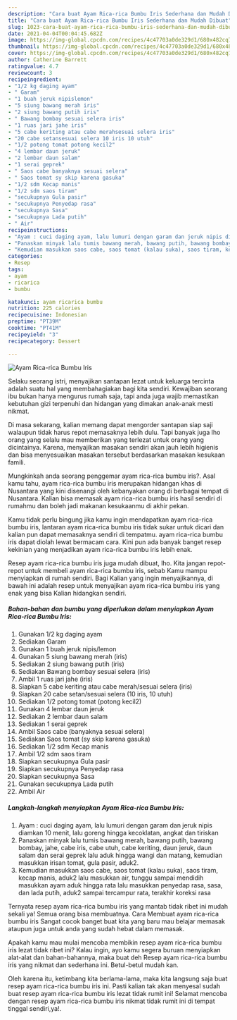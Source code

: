 ```yaml
---
description: "Cara buat Ayam Rica-rica Bumbu Iris Sederhana dan Mudah Dibuat"
title: "Cara buat Ayam Rica-rica Bumbu Iris Sederhana dan Mudah Dibuat"
slug: 1023-cara-buat-ayam-rica-rica-bumbu-iris-sederhana-dan-mudah-dibuat
date: 2021-04-04T00:04:45.682Z
image: https://img-global.cpcdn.com/recipes/4c47703a0de329d1/680x482cq70/ayam-rica-rica-bumbu-iris-foto-resep-utama.jpg
thumbnail: https://img-global.cpcdn.com/recipes/4c47703a0de329d1/680x482cq70/ayam-rica-rica-bumbu-iris-foto-resep-utama.jpg
cover: https://img-global.cpcdn.com/recipes/4c47703a0de329d1/680x482cq70/ayam-rica-rica-bumbu-iris-foto-resep-utama.jpg
author: Catherine Barrett
ratingvalue: 4.7
reviewcount: 3
recipeingredient:
- "1/2 kg daging ayam"
- " Garam"
- "1 buah jeruk nipislemon"
- "5 siung bawang merah iris"
- "2 siung bawang putih iris"
- " Bawang bombay sesuai selera iris"
- "1 ruas jari jahe iris"
- "5 cabe keriting atau cabe merahsesuai selera iris"
- "20 cabe setansesuai selera 10 iris 10 utuh"
- "1/2 potong tomat potong kecil2"
- "4 lembar daun jeruk"
- "2 lembar daun salam"
- "1 serai geprek"
- " Saos cabe banyaknya sesuai selera"
- " Saos tomat sy skip karena gasuka"
- "1/2 sdm Kecap manis"
- "1/2 sdm saos tiram"
- "secukupnya Gula pasir"
- "secukupnya Penyedap rasa"
- "secukupnya Sasa"
- "secukupnya Lada putih"
- " Air"
recipeinstructions:
- "Ayam : cuci daging ayam, lalu lumuri dengan garam dan jeruk nipis diamkan 10 menit, lalu goreng hingga kecoklatan, angkat dan tiriskan"
- "Panaskan minyak lalu tumis bawang merah, bawang putih, bawang bombay, jahe, cabe iris, cabe utuh, cabe keriting, daun jeruk, daun salam dan serai geprek lalu aduk hingga wangi dan matang, kemudian masukkan irisan tomat, gula pasir, aduk2."
- "Kemudian masukkan saos cabe, saos tomat (kalau suka), saos tiram, kecap manis, aduk2 lalu masukkan air, tunggu sampai mendidih masukkan ayam aduk hingga rata lalu masukkan penyedap rasa, sasa, dan lada putih, aduk2 sampai tercampur rata, terakhir koreksi rasa"
categories:
- Resep
tags:
- ayam
- ricarica
- bumbu

katakunci: ayam ricarica bumbu 
nutrition: 225 calories
recipecuisine: Indonesian
preptime: "PT39M"
cooktime: "PT41M"
recipeyield: "3"
recipecategory: Dessert

---
```



![Ayam Rica-rica Bumbu Iris](https://img-global.cpcdn.com/recipes/4c47703a0de329d1/680x482cq70/ayam-rica-rica-bumbu-iris-foto-resep-utama.jpg)

Selaku seorang istri, menyajikan santapan lezat untuk keluarga tercinta adalah suatu hal yang membahagiakan bagi kita sendiri. Kewajiban seorang ibu bukan hanya mengurus rumah saja, tapi anda juga wajib memastikan kebutuhan gizi terpenuhi dan hidangan yang dimakan anak-anak mesti nikmat.

Di masa  sekarang, kalian memang dapat mengorder santapan siap saji walaupun tidak harus repot memasaknya lebih dulu. Tapi banyak juga lho orang yang selalu mau memberikan yang terlezat untuk orang yang dicintainya. Karena, menyajikan masakan sendiri akan jauh lebih higienis dan bisa menyesuaikan masakan tersebut berdasarkan masakan kesukaan famili. 



Mungkinkah anda seorang penggemar ayam rica-rica bumbu iris?. Asal kamu tahu, ayam rica-rica bumbu iris merupakan hidangan khas di Nusantara yang kini disenangi oleh kebanyakan orang di berbagai tempat di Nusantara. Kalian bisa memasak ayam rica-rica bumbu iris hasil sendiri di rumahmu dan boleh jadi makanan kesukaanmu di akhir pekan.

Kamu tidak perlu bingung jika kamu ingin mendapatkan ayam rica-rica bumbu iris, lantaran ayam rica-rica bumbu iris tidak sukar untuk dicari dan kalian pun dapat memasaknya sendiri di tempatmu. ayam rica-rica bumbu iris dapat diolah lewat bermacam cara. Kini pun ada banyak banget resep kekinian yang menjadikan ayam rica-rica bumbu iris lebih enak.

Resep ayam rica-rica bumbu iris juga mudah dibuat, lho. Kita jangan repot-repot untuk membeli ayam rica-rica bumbu iris, sebab Kamu mampu menyiapkan di rumah sendiri. Bagi Kalian yang ingin menyajikannya, di bawah ini adalah resep untuk menyajikan ayam rica-rica bumbu iris yang enak yang bisa Kalian hidangkan sendiri.

<!--inarticleads1-->

##### Bahan-bahan dan bumbu yang diperlukan dalam menyiapkan Ayam Rica-rica Bumbu Iris:

1. Gunakan 1/2 kg daging ayam
1. Sediakan  Garam
1. Gunakan 1 buah jeruk nipis/lemon
1. Gunakan 5 siung bawang merah (iris)
1. Sediakan 2 siung bawang putih (iris)
1. Sediakan  Bawang bombay sesuai selera (iris)
1. Ambil 1 ruas jari jahe (iris)
1. Siapkan 5 cabe keriting atau cabe merah/sesuai selera (iris)
1. Siapkan 20 cabe setan/sesuai selera (10 iris, 10 utuh)
1. Sediakan 1/2 potong tomat (potong kecil2)
1. Gunakan 4 lembar daun jeruk
1. Sediakan 2 lembar daun salam
1. Sediakan 1 serai geprek
1. Ambil  Saos cabe (banyaknya sesuai selera)
1. Sediakan  Saos tomat (sy skip karena gasuka)
1. Sediakan 1/2 sdm Kecap manis
1. Ambil 1/2 sdm saos tiram
1. Siapkan secukupnya Gula pasir
1. Siapkan secukupnya Penyedap rasa
1. Siapkan secukupnya Sasa
1. Gunakan secukupnya Lada putih
1. Ambil  Air




<!--inarticleads2-->

##### Langkah-langkah menyiapkan Ayam Rica-rica Bumbu Iris:

1. Ayam : cuci daging ayam, lalu lumuri dengan garam dan jeruk nipis diamkan 10 menit, lalu goreng hingga kecoklatan, angkat dan tiriskan
1. Panaskan minyak lalu tumis bawang merah, bawang putih, bawang bombay, jahe, cabe iris, cabe utuh, cabe keriting, daun jeruk, daun salam dan serai geprek lalu aduk hingga wangi dan matang, kemudian masukkan irisan tomat, gula pasir, aduk2.
1. Kemudian masukkan saos cabe, saos tomat (kalau suka), saos tiram, kecap manis, aduk2 lalu masukkan air, tunggu sampai mendidih masukkan ayam aduk hingga rata lalu masukkan penyedap rasa, sasa, dan lada putih, aduk2 sampai tercampur rata, terakhir koreksi rasa




Ternyata resep ayam rica-rica bumbu iris yang mantab tidak ribet ini mudah sekali ya! Semua orang bisa membuatnya. Cara Membuat ayam rica-rica bumbu iris Sangat cocok banget buat kita yang baru mau belajar memasak ataupun juga untuk anda yang sudah hebat dalam memasak.

Apakah kamu mau mulai mencoba membikin resep ayam rica-rica bumbu iris lezat tidak ribet ini? Kalau ingin, ayo kamu segera buruan menyiapkan alat-alat dan bahan-bahannya, maka buat deh Resep ayam rica-rica bumbu iris yang nikmat dan sederhana ini. Betul-betul mudah kan. 

Oleh karena itu, ketimbang kita berlama-lama, maka kita langsung saja buat resep ayam rica-rica bumbu iris ini. Pasti kalian tak akan menyesal sudah buat resep ayam rica-rica bumbu iris lezat tidak rumit ini! Selamat mencoba dengan resep ayam rica-rica bumbu iris nikmat tidak rumit ini di tempat tinggal sendiri,ya!.

